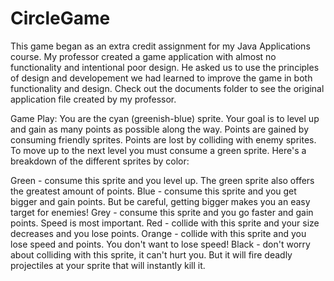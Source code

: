# CircleGame

This game began as an extra credit assignment for my Java Applications course. My professor created a game application with almost no functionality and intentional poor design. He asked us to use the principles of design and developement we had learned to improve the game in both functionality and design. Check out the documents folder to see the original application file created by my professor.

Game Play: You are the cyan (greenish-blue) sprite. Your goal is to level up and gain as many points as possible along the way. Points are gained by consuming friendly sprites. Points are lost by colliding with enemy sprites. To move up to the next level you must consume a green sprite. Here's a breakdown of the different sprites by color:

Green - consume this sprite and you level up. The green sprite also offers the greatest amount of points.
Blue - consume this sprite and you get bigger and gain points. But be careful, getting bigger makes you an easy target for enemies!
Grey - consume this sprite and you go faster and gain points. Speed is most important.
Red - collide with this sprite and your size decreases and you lose points.
Orange - collide with this sprite and you lose speed and points. You don't want to lose speed!
Black - don't worry about colliding with this sprite, it can't hurt you. But it will fire deadly projectiles at your sprite that will instantly kill it.


